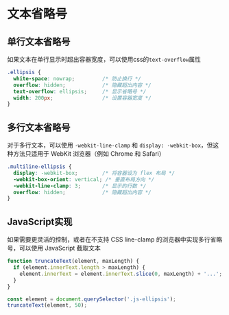 # 文本省略号

## 单行文本省略号

如果文本在单行显示时超出容器宽度，可以使用css的`text-overflow`属性

```css
.ellipsis {
  white-space: nowrap;         /* 防止换行 */
  overflow: hidden;            /* 隐藏超出内容 */
  text-overflow: ellipsis;     /* 显示省略号 */
  width: 200px;                /* 设置容器宽度 */
}
```

## 多行文本省略号

对于多行文本，可以使用 `-webkit-line-clamp` 和 `display: -webkit-box`，但这种方法只适用于 WebKit 浏览器（例如 Chrome 和 Safari）

```css
.multiline-ellipsis {
  display: -webkit-box;        /* 将容器设为 flex 布局 */
  -webkit-box-orient: vertical; /* 垂直布局方向 */
  -webkit-line-clamp: 3;       /* 显示的行数 */
  overflow: hidden;            /* 隐藏超出内容 */
}
```
## JavaScript实现
如果需要更灵活的控制，或者在不支持 CSS line-clamp 的浏览器中实现多行省略号，可以使用 JavaScript 截取文本

```js
function truncateText(element, maxLength) {
  if (element.innerText.length > maxLength) {
    element.innerText = element.innerText.slice(0, maxLength) + '...';
  }
}

const element = document.querySelector('.js-ellipsis');
truncateText(element, 50);
```

